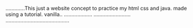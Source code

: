 .............This just a website concept to practice my html css and java. made using a tutorial. vanilla..
...................
......................... ...........................................
